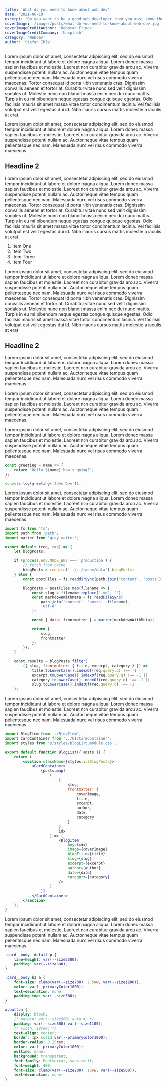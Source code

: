 ```yaml
---
title: 'What do you need to know about web dev'
date: '2021-06-10'
excerpt: 'Do you want to be a good web developer then you must know these things'
coverImage: '/images/posts/what-do-you-need-to-know-about-web-dev.jpg'
coverImageCreditAuthor: 'Deborah Frings'
coverImageCreditCompany: 'Unsplash'
category: 'Webdev'
author: 'Stefan Ihle'
---
```


Lorem ipsum dolor sit amet, consectetur adipiscing elit, sed do eiusmod tempor incididunt ut labore et dolore magna aliqua. Lorem donec massa sapien faucibus et molestie. Laoreet non curabitur gravida arcu ac. Viverra suspendisse potenti nullam ac. Auctor neque vitae tempus quam pellentesque nec nam. Malesuada nunc vel risus commodo viverra maecenas. Tortor consequat id porta nibh venenatis cras. Dignissim convallis aenean et tortor at. Curabitur vitae nunc sed velit dignissim sodales ut. Molestie nunc non blandit massa enim nec dui nunc mattis. Turpis in eu mi bibendum neque egestas congue quisque egestas. Odio facilisis mauris sit amet massa vitae tortor condimentum lacinia. Vel facilisis volutpat est velit egestas dui id. Nibh mauris cursus mattis molestie a iaculis at erat.

Lorem ipsum dolor sit amet, consectetur adipiscing elit, sed do eiusmod tempor incididunt ut labore et dolore magna aliqua. Lorem donec massa sapien faucibus et molestie. Laoreet non curabitur gravida arcu ac. Viverra suspendisse potenti nullam ac. Auctor neque vitae tempus quam pellentesque nec nam. Malesuada nunc vel risus commodo viverra maecenas.

## Headline 2

Lorem ipsum dolor sit amet, consectetur adipiscing elit, sed do eiusmod tempor incididunt ut labore et dolore magna aliqua. Lorem donec massa sapien faucibus et molestie. Laoreet non curabitur gravida arcu ac. Viverra suspendisse potenti nullam ac. Auctor neque vitae tempus quam pellentesque nec nam. Malesuada nunc vel risus commodo viverra maecenas. Tortor consequat id porta nibh venenatis cras. Dignissim convallis aenean et tortor at. Curabitur vitae nunc sed velit dignissim sodales ut. Molestie nunc non blandit massa enim nec dui nunc mattis. Turpis in eu mi bibendum neque egestas congue quisque egestas. Odio facilisis mauris sit amet massa vitae tortor condimentum lacinia. Vel facilisis volutpat est velit egestas dui id. Nibh mauris cursus mattis molestie a iaculis at erat.

1. Item One
2. Item Two
3. Item Three
4. Item Four

Lorem ipsum dolor sit amet, consectetur adipiscing elit, sed do eiusmod tempor incididunt ut labore et dolore magna aliqua. Lorem donec massa sapien faucibus et molestie. Laoreet non curabitur gravida arcu ac. Viverra suspendisse potenti nullam ac. Auctor neque vitae tempus quam pellentesque nec nam. Malesuada nunc vel risus commodo viverra maecenas. Tortor consequat id porta nibh venenatis cras. Dignissim convallis aenean et tortor at. Curabitur vitae nunc sed velit dignissim sodales ut. Molestie nunc non blandit massa enim nec dui nunc mattis. Turpis in eu mi bibendum neque egestas congue quisque egestas. Odio facilisis mauris sit amet massa vitae tortor condimentum lacinia. Vel facilisis volutpat est velit egestas dui id. Nibh mauris cursus mattis molestie a iaculis at erat

## Headline 2

Lorem ipsum dolor sit amet, consectetur adipiscing elit, sed do eiusmod tempor incididunt ut labore et dolore magna aliqua. Lorem donec massa sapien faucibus et molestie. Laoreet non curabitur gravida arcu ac. Viverra suspendisse potenti nullam ac. Auctor neque vitae tempus quam pellentesque nec nam. Malesuada nunc vel risus commodo viverra maecenas.

Lorem ipsum dolor sit amet, consectetur adipiscing elit, sed do eiusmod tempor incididunt ut labore et dolore magna aliqua. Lorem donec massa sapien faucibus et molestie. Laoreet non curabitur gravida arcu ac. Viverra suspendisse potenti nullam ac. Auctor neque vitae tempus quam pellentesque nec nam. Malesuada nunc vel risus commodo viverra maecenas.

Lorem ipsum dolor sit amet, consectetur adipiscing elit, sed do eiusmod tempor incididunt ut labore et dolore magna aliqua. Lorem donec massa sapien faucibus et molestie. Laoreet non curabitur gravida arcu ac. Viverra suspendisse potenti nullam ac. Auctor neque vitae tempus quam pellentesque nec nam. Malesuada nunc vel risus commodo viverra maecenas.

```js
const greeting = name => {
	return `Hello ${name} how's going?`;
};

console.log(greeting('John Doe'));
```

Lorem ipsum dolor sit amet, consectetur adipiscing elit, sed do eiusmod tempor incididunt ut labore et dolore magna aliqua. Lorem donec massa sapien faucibus et molestie. Laoreet non curabitur gravida arcu ac. Viverra suspendisse potenti nullam ac. Auctor neque vitae tempus quam pellentesque nec nam. Malesuada nunc vel risus commodo viverra maecenas.

```js
import fs from 'fs';
import path from 'path';
import matter from 'gray-matter';

export default (req, res) => {
	let blogPosts;

	if (process.env.NODE_ENV === 'production') {
		// fetch from cache
		blogPosts = require('../../cache/data').blogPosts;
	} else {
		const postFiles = fs.readdirSync(path.join('content', 'posts'));

		blogPosts = postFiles.map(filename => {
			const slug = filename.replace('.md', '');
			const markdownWithMeta = fs.readFileSync(
				path.join('content', 'posts', filename),
				'utf-8'
			);

			const { data: frontmatter } = matter(markdownWithMeta);

			return {
				slug,
				frontmatter
			};
		});
	}

	const results = blogPosts.filter(
		({ slug, frontmatter: { title, excerpt, category } }) =>
			title.toLowerCase().indexOf(req.query.q) !== -1 ||
			excerpt.toLowerCase().indexOf(req.query.q) !== -1 ||
			category.toLowerCase().indexOf(req.query.q) !== -1 ||
			slug.toLowerCase().indexOf(req.query.q) !== -1
	);

```

Lorem ipsum dolor sit amet, consectetur adipiscing elit, sed do eiusmod tempor incididunt ut labore et dolore magna aliqua. Lorem donec massa sapien faucibus et molestie. Laoreet non curabitur gravida arcu ac. Viverra suspendisse potenti nullam ac. Auctor neque vitae tempus quam pellentesque nec nam. Malesuada nunc vel risus commodo viverra maecenas.

```jsx
import BlogItem from './BlogItem';
import CardContainer from '../UI/CardContainer';
import styles from '@/styles/BlogList.module.css';

export default function BlogList({ posts }) {
	return (
		<section className={styles.allBlogPosts}>
			<CardContainer>
				{posts.map(
					(
						{
							slug,
							frontmatter: {
								coverImage,
								title,
								excerpt,
								author,
								date,
								category
							}
						},
						idx
					) => (
						<BlogItem
							key={idx}
							image={coverImage}
							blogTitle={title}
							slug={slug}
							excerpt={excerpt}
							author={author}
							date={date}
							category={category}
						/>
					)
				)}
			</CardContainer>
		</section>
	);
}
```

Lorem ipsum dolor sit amet, consectetur adipiscing elit, sed do eiusmod tempor incididunt ut labore et dolore magna aliqua. Lorem donec massa sapien faucibus et molestie. Laoreet non curabitur gravida arcu ac. Viverra suspendisse potenti nullam ac. Auctor neque vitae tempus quam pellentesque nec nam. Malesuada nunc vel risus commodo viverra maecenas.

```css
.card__body--detail p {
	line-height: var(--size2500);
	padding: var(--size500);
}

.card__body h3 a {
	font-size: clamp(var(--size700), 2.5vw, var(--size1200));
	color: var(--primaryColor1800);
	text-decoration: none;
	padding-top: var(--size500);
}

a.button {
	display: block;
	/* margin: var(--size500) auto 0; */
	padding: var(--size500) var(--size1100);
	/* width: 18rem; */
	text-align: center;
	border: 1px solid var(--primaryColor1800);
	border-radius: 0.25rem;
	color: var(--primaryColor1800);
	outline: none;
	background: transparent;
	font-family: Montserrat, sans-serif;
	font-weight: 400;
	font-size: clamp(var(--size200), 15vw, var(--size500));
	text-decoration: none;
}
```
